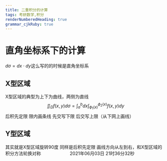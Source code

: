 ```yaml
---
title: 二重积分的计算
tags: 考研数学,积分
renderNumberedHeading: true
grammar_cjkRuby: true
---
```

# 直角坐标系下的计算
$d\sigma=dx\cdot dy$这么写的的时候是直角坐标系
## X型区域
X型区域的典型为上下为曲线，两侧为直线
$$\iint_Df(x,y)d\sigma=\int_a^b dx \int_{\phi_1(x)}^{\phi_2(x)}f(x,y)dy $$
后积先定限
限内画条线
先交写下限
后交写上限（从下网上画线）
## Y型区域
其实就是X型区域旋转90度
同样是后积先定限
画线方向从左到右，和X型区域的积分方法轮换对称
&nbsp;
&nbsp;
&nbsp;
&nbsp;
&nbsp;
&nbsp;
&nbsp;
&nbsp;
&nbsp;
&nbsp;
&nbsp;
2021年06月03日 21时36分32秒